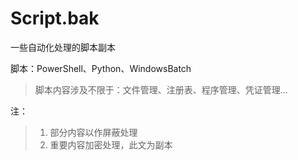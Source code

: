 # Script.bak
一些自动化处理的脚本副本

脚本：PowerShell、Python、WindowsBatch

> 脚本内容涉及不限于：文件管理、注册表、程序管理、凭证管理...

注：
> 1. 部分内容以作屏蔽处理
> 2. 重要内容加密处理，此文为副本


